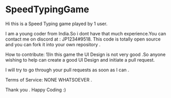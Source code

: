 # SpeedTypingGame
Hi this is a Speed Typing  game played by 1 user.

I am a young coder from India.So i dont have that much experience.You can contact me on discord at : JP1234#9518.
This code is totally open source and you can fork it into your own repository .

How to contribute:
  1)In this game the UI Design is not very good .So anyone wishing to help can create a good UI Design and initiate a pull request.
  
 I will try to go through your pull requests as soon as I can .
  
  Terms of Service:
  NONE WHATSOEVER .
  
  
  Thank you .
  Happy Coding :)
